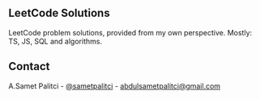 ## LeetCode Solutions
LeetCode problem solutions, provided from my own perspective. Mostly: TS, JS, SQL and algorithms.

## Contact

A.Samet Palitci - [@sametpalitci](https://www.linkedin.com/in/sametpalitci) - abdulsametpalitci@gmail.com

